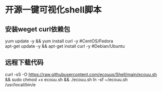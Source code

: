 # 开源一键可视化shell脚本
## 安装weget curl依赖包  
yum update -y && yum install curl -y #CentOS/Fedora  
apt-get update -y && apt-get install curl -y #Debian/Ubuntu  
## 远程下载代码  
curl -sS -O https://raw.githubusercontent.com/ecouus/Shell/main/ecouu.sh && sudo chmod +x ecouu.sh && ./ecouu.sh
ln -sf ~/ecouu.sh /usr/local/bin/e